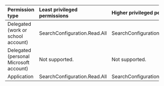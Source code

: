 |Permission type|Least privileged permissions|Higher privileged permissions|
|:---|:---|:---|
|Delegated (work or school account)|SearchConfiguration.Read.All|SearchConfiguration.ReadWrite.All|
|Delegated (personal Microsoft account)|Not supported.|Not supported.|
|Application|SearchConfiguration.Read.All|SearchConfiguration.ReadWrite.All|